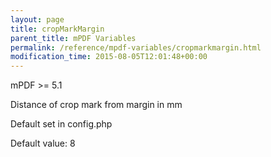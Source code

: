 ```yaml
---
layout: page
title: cropMarkMargin
parent_title: mPDF Variables
permalink: /reference/mpdf-variables/cropmarkmargin.html
modification_time: 2015-08-05T12:01:48+00:00
---
```


<p>mPDF &gt;= 5.1

Distance of crop mark from margin in mm

Default set in config.php

Default value: 8

</p>
